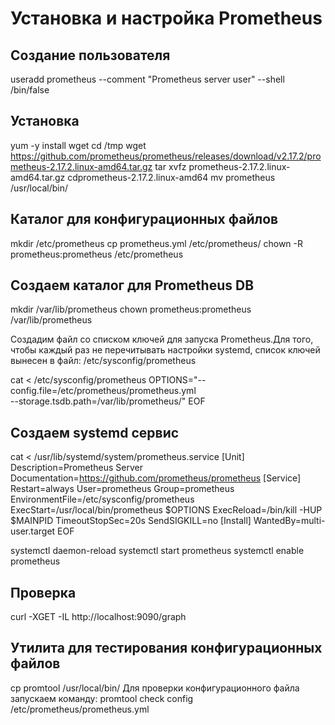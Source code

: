 # Установка и настройка Prometheus

## Создание пользователя

useradd prometheus --comment "Prometheus server user" --shell /bin/false

## Установка

yum -y install wget
cd /tmp
wget https://github.com/prometheus/prometheus/releases/download/v2.17.2/prometheus-2.17.2.linux-amd64.tar.gz
tar xvfz prometheus-2.17.2.linux-amd64.tar.gz
cdprometheus-2.17.2.linux-amd64
mv prometheus /usr/local/bin/

## Каталог для конфигурационных файлов

mkdir /etc/prometheus
cp prometheus.yml /etc/prometheus/
chown -R prometheus:prometheus /etc/prometheus

## Создаем каталог для Prometheus DB

mkdir /var/lib/prometheus
chown prometheus:prometheus /var/lib/prometheus

Создадим файл со списком ключей для запуска Prometheus.Для того, чтобы каждый раз не перечитывать настройки systemd, список ключей вынесен
в файл: /etc/sysconfig/prometheus

cat <<EOF > /etc/sysconfig/prometheus
OPTIONS="--config.file=/etc/prometheus/prometheus.yml \
--storage.tsdb.path=/var/lib/prometheus/"
EOF

## Создаем systemd сервис

cat <<EOF > /usr/lib/systemd/system/prometheus.service
[Unit]
Description=Prometheus Server
Documentation=https://github.com/prometheus/prometheus
[Service]
Restart=always
User=prometheus
Group=prometheus
EnvironmentFile=/etc/sysconfig/prometheus
ExecStart=/usr/local/bin/prometheus \$OPTIONS
ExecReload=/bin/kill -HUP \$MAINPID
TimeoutStopSec=20s
SendSIGKILL=no
[Install]
WantedBy=multi-user.target
EOF

systemctl daemon-reload
systemctl start prometheus
systemctl enable prometheus

## Проверка

curl -XGET -IL http://localhost:9090/graph

## Утилита для тестирования конфигурационных файлов

cp promtool /usr/local/bin/
Для проверки конфигурационного файла запускаем команду:
promtool check config /etc/prometheus/prometheus.yml

